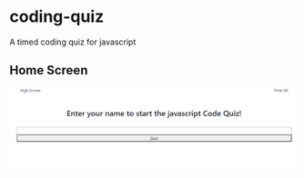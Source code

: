 # coding-quiz
A timed coding quiz for javascript

## Home Screen
![Home screen](assets/images/home-screen.png)

